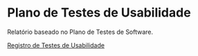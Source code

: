 # Plano de Testes de Usabilidade

Relatório baseado no Plano de Testes de Software.

<a href= "https://drive.google.com/file/d/1tP-WrCGkvrOghKAfHEGlIsZRCoLakbro/view?usp=sharing">Registro de Testes de Usabilidade</a>


